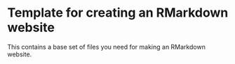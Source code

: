 # Template for creating an RMarkdown website

This contains a base set of files you need for making an RMarkdown website.
